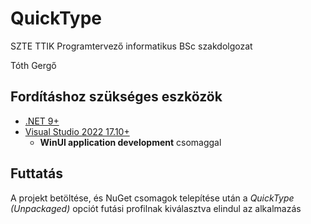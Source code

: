 # QuickType

SZTE TTIK Programtervező informatikus BSc szakdolgozat

Tóth Gergő


## Fordításhoz szükséges eszközök
- [.NET 9+](https://dotnet.microsoft.com/en-us/download/dotnet/9.0)
- [Visual Studio 2022 17.10+](https://visualstudio.microsoft.com/vs/)
  - **WinUI application development** csomaggal
 
## Futtatás
A projekt betöltése, és NuGet csomagok telepítése után a *QuickType (Unpackaged)* opciót futási profilnak kiválasztva elindul az alkalmazás
